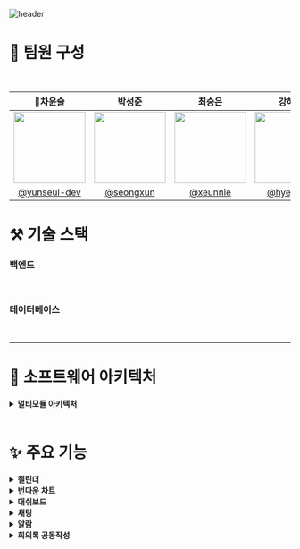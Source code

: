 
![header](https://capsule-render.vercel.app/api?type=venom&color=auto&height=300&section=header&text=CalIT&fontSize=50&desc=📆Optimize%20Your%20Workspace%20Scrum%20Management&descAlignY=60)

# 👀 팀원 구성

<br>

|                    **👑차윤슬**                      |                  **박성준**                   |                 **최승은**                  |                     **강혜정**                     |             **지연희**              |
|:------------------------------------------------:|:------------------------------------------:|:----------------------------------------:|:-----------------------------------------------:|:--------------------------------:|
| <img src="https://github.com/user-attachments/assets/8d255376-5ae9-4685-8f11-cd4b18a4bb55" width="128px"/> | <img src="https://github.com/user-attachments/assets/f49055cf-2b4d-41ac-bb7d-98b47d257c4b" width="128px"/> | <img src="https://github.com/user-attachments/assets/21e6cee5-c2f0-4c94-9a0a-938053c5342b" width="128px"/> | <img src="https://github.com/user-attachments/assets/813020ee-ef97-4f44-becd-38ef55a778b1" width="128px"/> | <img src="https://github.com/user-attachments/assets/cefb90f7-237b-4613-b6e2-89e1c40c00f3" width="128px"/> |
| [@yunseul-dev](https://github.com/yunseul-dev) | [@seongxun](https://github.com/seongxun) | [@xeunnie](https://github.com/xeunnie) | [ @hyejeung](https://github.com/hyejeung) | [@Aqulog](https://github.com/Aqulog) |



# ⚒️ 기술 스택



### 백엔드
<img src="https://img.shields.io/badge/SpringBoot-181717?style=flat&logo=SpringBoot&logoColor=6DB33F&color=white" alt=""> <img src="https://img.shields.io/badge/Spring_Security-181717?style=flat&logo=SpringSecurity&logoColor=6DB33F&color=white" alt=""> <img src="https://img.shields.io/badge/JSON_Web_Tokens-181717?style=flat&logo=JSONWebTokens&logoColor=000000&color=white" alt=""> <img src="https://img.shields.io/badge/Spring-181717?style=flat&logo=Spring&logoColor=6DB33F&color=white" alt=""> <img src="https://img.shields.io/badge/Spring_Batch-181717?style=flat&logo=Spring&logoColor=6DB33F&color=white" alt=""> <img src="https://img.shields.io/badge/Apache_Kafka-181717?style=flat&logo=ApacheKafka&logoColor=231F20&color=white" alt=""> <img src="https://img.shields.io/badge/n8n-181717?style=flat&logo=n8n&logoColor=0F74E2&color=white" alt="">
### 데이터베이스
<img src="https://img.shields.io/badge/MariaDB-181717?style=flat&logo=MariaDB&logoColor=003545&color=white" alt=""> <img src="https://img.shields.io/badge/PostgreSQL-181717?style=flat&logo=PostgreSQL&logoColor=336791&color=white" alt=""> <img src="https://img.shields.io/badge/Redis-181717?style=flat&logo=Redis&logoColor=DC382D&color=white" alt="">


---



# 🎯 소프트웨어 아키텍처
<details>
  <summary><b>멀티모듈 아키텍처</b></summary>
  
  - 레이어드 아키텍처(Layerd Architecture)
  
  > 소프트웨어를 여러개의 계층으로 분리해서 설계하는 것

1. 레이어마다 정해진 역할이 있어서 레이어 간의 책임을 두고 분리해서 유지보수가 용이함
2. 레이어 간의 의존 흐름이 일정함
3. 새로운 기능을 개발할 때 통일된 흐름에 맞게 빠르게 개발이 가능함

  - 멀티모듈 아키텍처(MultyModule Architecture)
  
  > 여러 개의 작은 단위의 Module을 만들어서 하나의 앱을 만드는 것
1. 공통 모듈을 여러 프로젝트에서 재사용할 수 있어 코드 중복을 줄일 수 있음
2. 각 모듈이 독립적으로 개발되고 배포될 수 있어 개발 및 테스트의 효율성이 향상됨
3. 기존 모듈을 확장하기 쉽기 때문에 전체 시스템의 복잡성을 효율적으로 관리 가능함

   ![image](https://github.com/user-attachments/assets/82bd3499-57d8-4351-ba8d-20ab1c13213b)

   
  ### 레이어드 아키텍처 + 멀티모듈 아키텍처
  > 레이어드 아키텍처를 기반으로 API 서버와 공통 모듈로 구성된 멀티 모듈 구조를 채택 함으로써 API 서버는
> 주요 비지니스 로직을 담당하고,
> 공통 모듈은 엔티티와 같은 재사용 가능한 컴포넌트를 관리하여 모듈간의 중복을 줄이고 코드의 재사용성을 높였습니다.
</details>


<br>

# ✨ 주요 기능
<details>
  <summary><b>캘린더</b></summary>
  <div markdown="1">
설명

![calit](https://github.com/user-attachments/assets/082d561a-744e-4db4-99f6-8a764ceba503)

  </div>
</details>
<details>
  <summary><b>번다운 차트</b></summary>
  <div markdown="1">
설명

![calit](https://github.com/user-attachments/assets/082d561a-744e-4db4-99f6-8a764ceba503)

  </div>
</details>
<details>
  <summary><b>대쉬보드</b></summary>
  <div markdown="1">
설명

![calit](https://github.com/user-attachments/assets/082d561a-744e-4db4-99f6-8a764ceba503)

  </div>
</details>
<details>
  <summary><b>채팅</b></summary>
  <div markdown="1">

### 1. WebSocket & STOMP
#### **사용 기술 및 적용 이유**

![stomp](https://github.com/user-attachments/assets/d546f308-987a-4ba3-8011-973d94144a63)

<br>

**WebSocket:** 실시간 양방향 통신을 지원하여, 채팅 시스템에서 사용자 간 빠르고 지속적인 메시지 교환이 가능합니다. <br>
**STOMP (Simple Text Oriented Messaging Protocol):** WebSocket 위에서 동작하는 메시징 프로토콜로, 메시지 라우팅을 유연하게 설정할 수 있습니다. **채팅방 ID**를 포함한 경로를 통해 각 채팅방의 구독자들에게 메시지를 정확하게 전달하는 데 활용됩니다.

#### 적용 예시

채팅방마다 `/sub/room/{chatRoomId}` 형식으로 구독 경로를 설정하여, 해당 채팅방에 속한 사용자들이 메시지를 실시간으로 주고받을 수 있게 하였습니다.
### 2. 메시지 전송 흐름
#### **메시지 처리 방식**

**웹소켓을 통한 전송:** 사용자가 웹소켓을 통해 특정 경로로 메시지를 전송합니다. <br>
**인메모리 브로커:** 전송된 메시지는 인메모리 브로커에서 카프카 프로듀서로 전달됩니다. <br>
**카프카 토픽 저장:** 프로듀서는 메시지를 토픽에 직렬화하여 저장합니다. <br>
**컨슈머 메시지 처리:** 컨슈머는 해당 토픽에서 메시지를 읽고 역직렬화한 후 다시 인메모리 브로커로 전달합니다. <br>
**구독자에게 메시지 전달:** 브로커는 메시지를 구독 경로에 맞춰 구독자들에게 실시간으로 전달합니다. <br>

### 3. Kafka
#### **사용 기술 및 적용 이유**

![kafka](https://github.com/user-attachments/assets/213ce4a8-202b-479d-b010-1607480929e5)

<br>

**확장성 및 신뢰성:** STOMP 기반의 세션 관리는 단일 서버 환경에서는 한계가 있었습니다. 다중 서버 환경에서 메시지 손실과 확장성 문제를 해결하기 위해 **Kafka**를 도입하였습니다. Kafka는 사용자가 다른 서버에 접속해도 메시지를 안정적으로 전달받을 수 있도록 해줍니다. <br>
**세션 관리:** 여러 서버를 운영하는 환경에서 Kafka를 통해 서버 간 세션을 관리하여, 메시지의 일관성과 신뢰성을 보장하였습니다.

#### 적용 예시
Kafka의 Pub-Sub 모델을 활용하여 동일한 토픽을 구독한 클라이언트들에게 안정적으로 메시지를 전송하고, 여러 서버 간의 세션 관리 문제를 해결하였습니다.

### 4. 개선 사항
#### Kafka 도입 후 성능 개선

STOMP만으로 운영 시 발생할 수 있는 확장성 문제와 메시지 손실 문제를 해결하였습니다. Kafka의 Pub-Sub 모델을 통해 서버 간 세션을 안정적으로 관리할 수 있었으며, 메시지 전송의 신뢰성을 크게 높였습니다.
    
  </div>
</details>
<details>
  <summary><b>알람</b></summary>
  <div markdown="1">


## Spring Batch를 통한 알람 기능 개선

> 기존에는 **`@Scheduled`** 어노테이션을 사용한 스케줄링 방식으로 리마인드 알람을 구현했지만, 서버 부하와 메모리 사용량 증가로 인해 안정적인 서비스 제공에 어려움이 있었다. 이를 해결하기 위해 Spring Batch를 도입하여 알람 기능을 개선했다.

### 배치 적용 후 개선 사항

1. **역할 분리**
    
    Spring Batch의 Job, Step, Chunk 구조를 사용하여 리마인드 알람 기능을 단계별로 구현했다. 각 알람 유형(회의, 스프린트, 태스크)에 대해 독립적인 배치 작업을 설정하여 관리함으로써 코드의 책임을 명확히 하고 작업의 독립성을 유지했다.
    
    - **ItemReader**: 데이터베이스에서 회의, 스프린트, 태스크의 마감일 기준으로 알람 대상 데이터를 조회한다.
    - **ItemProcessor**: 데이터를 검증하고 알람 메시지에 필요한 정보를 가공하여, 알람 시점에 맞는 데이터를 설정한다.
    - **ItemWriter**: 가공된 데이터를 Kafka를 통해 **`reminder-alarm`** 토픽으로 전송하여 알람 메시지를 처리한다.
2. **부하 분산**
    - 알람 처리 로직을 독립적인 배치 서버로 분리해 메인 서버의 부하를 줄이고, 작업 분산을 통해 안정적인 서비스를 제공했다.
    - 배치 서버에서 발생하는 오류가 메인 서버에 미치는 영향을 최소화했다.
3. **확장성 강화**
    - Spring Batch는 배치 모듈에서 알람 메시지를 Kafka를 통해 API 서버로 전달하고, API 서버는 클라이언트에게 알람을 전송한다.
    - 이는 배치 모듈과 실시간 알람 처리(SSE Emitter)의 의존성 문제를 해결하고, 모듈 간 결합도를 낮춰 확장성과 유연성을 높였다.
4. **Kubernetes CronJob을 통한 배치 스케줄링**
    - Kubernetes 환경에서 Spring Batch 작업을 주기적으로 실행하기 위해 CronJob을 사용했다.
    - CronJob을 통해 배치 작업을 정기적으로 실행하여 특정 시간에 맞춰 알람 기능을 수행했다.
  
   <img src="https://github.com/user-attachments/assets/c9c8d171-0eec-4994-8191-61fbcf3b764e" width="800" heigh="400" />


  
### 배치 적용 후 성능 비교

프로메테우스와 그라파나로 모니터링한 결과, 도입 전에는 알람 발생 시 CPU 사용량이 급증했으나, 도입 후에는 API 서버의 CPU 사용량이 감소하고 배치 서버에 부하가 분산되는 것을 확인할 수 있었다. 

**[배치 도입 전 테스트 결과]**

![image](https://github.com/user-attachments/assets/5677f68a-c56b-4199-97b9-fb4fce7e5469)

**[배치 도입 후 테스트 결과]**
![image](https://github.com/user-attachments/assets/bb925ba8-b415-4a81-b41c-609c2210672b)

- 분산 처리 환경을 구축한 결과, 배치 작업 중에도 다른 API 요청에 영향을 주지 않고 서버의 안정성을 유지할 수 있었다.
- 멀티스레드를 활용해 병렬 처리한 결과 알람 처리 속도를 11% 향상시켜 전반적인 시스템 성능을 최적화했다.


  </div>
</details>
<details>
  <summary><b>회의록 공동작성</b></summary>
  <div markdown="1">

## 1. Redis

### 인메모리 데이터베이스
- **Redis**는 디스크 기반의 RDB와 달리 **인메모리**에서 데이터를 처리하여 **훨씬 빠른 성능**을 제공합니다.
- 일반적인 인메모리 DB와 달리 Redis는 **영속성**을 지원하여, 장애 발생 시에도 데이터를 복구할 수 있습니다.

### 회의록 공동작성 기능에 Redis 적용 이유
- **빠른 읽기 작업**이 중요한 실시간 공동 작성 환경에 적합해서 선택하였습니다.

### Lookaside 캐시 패턴
- **캐시에서 먼저 데이터를 조회**하고, 데이터가 없을 경우 DB에서 조회하여 캐시에 저장하는 방식입니다.
- 반복적인 읽기 작업에서 **성능 향상**을 기대할 수 있으며, **DB 조회 빈도**를 줄여, 캐시를 활용한 효율적인 읽기 작업이 가능합니다.

## 2. Kafka

### 세션 관리 기능
- 서버를 2대 운영하는 환경에서 **Kafka**를 활용하여 세션 관리 기능을 구현하였습니다.
- 클라이언트 간의 원활한 통신을 위해 Kafka를 선택하였으며, **Pub-Sub 모델**을 기반으로 클라이언트 간에 메시지를 주고받습니다.

### Kafka의 장점
- 동일한 **토픽을 구독한 클라이언트들**에게 메시지를 전송하여, **메시지의 일관성**과 **신뢰성**을 보장합니다.
- **서버 간 세션 연결**를 유지할 수 있습니다.

## 3. REDIS 적용 후 개선 사항

### Redis
- **실시간**으로 다수의 사용자가 동시에 문서를 편집할 때, **빠른 응답 시간**과 반복적인 읽기 작업에서 성능 향상을 제공합니다.
- 캐시를 통해 **DB 부하를 줄이고**, 빠르고 안정적인 데이터 접근을 보장합니다.

**수치 자료 넣기**


<img width="877" alt="스크린샷 2024-10-24 오후 9 34 26" src="https://github.com/user-attachments/assets/e4ad109f-fae3-47a1-8bdb-fa8ae98f4986">

  </div>
</details>

<br>




